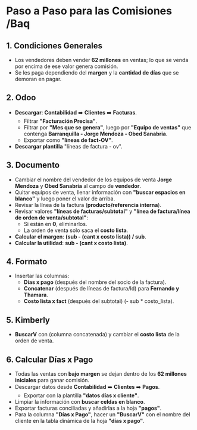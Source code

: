 # Paso a Paso para las Comisiones /Baq

## 1. Condiciones Generales
- Los vendedores deben vender **62 millones** en ventas; lo que se venda por encima de ese valor genera comisión.
- Se les paga dependiendo del **margen** y la **cantidad de días** que se demoran en pagar.

## 2. Odoo
- **Descargar**: **Contabilidad** ➡️ **Clientes** ➡️ **Facturas**.
  - Filtrar **"Facturación Precisa"**.
  - Filtrar por **"Mes que se genera"**, luego por **"Equipo de ventas"** que contenga **Barranquilla - Jorge Mendoza - Obed Sanabria**.
  - Exportar como **"líneas de fact-OV"**.
- **Descargar plantilla** "líneas de factura - ov".

## 3. Documento
- Cambiar el nombre del vendedor de los equipos de venta **Jorge Mendoza** y **Obed Sanabria** al campo de **vendedor**.
- Quitar equipos de venta, llenar información con **"buscar espacios en blanco"** y luego poner el valor de arriba.
- Revisar la línea de la factura (**producto/referencia interna**).
- Revisar valores **"líneas de facturas/subtotal"** y **"línea de factura/línea de orden de venta/subtotal"**:
  - Si están en **0**, eliminarlos.
  - La orden de venta solo saca el **costo lista**.
- **Calcular el margen**: **(sub - (cant x costo lista)) / sub**.
- **Calcular la utilidad**: **sub - (cant x costo lista)**.

## 4. Formato
- Insertar las columnas:
  - **Días x pago** (después del nombre del socio de la factura).
  - **Concatenar** (después de líneas de factura/Id) para **Fernando y Thamara**.
  - **Costo lista x fact** (después del subtotal) (- sub * costo_lista).

## 5. Kimberly
- **BuscarV** con (columna concatenada) y cambiar el **costo lista** de la orden de venta.

## 6. Calcular Días x Pago
- Todas las ventas con **bajo margen** se dejan dentro de los **62 millones iniciales** para ganar comisión.
- Descargar datos desde **Contabilidad** ➡️ **Clientes** ➡️ **Pagos**.
  - Exportar con la plantilla **"datos días x cliente"**.
- Limpiar la información con **buscar celdas en blanco**.
- Exportar facturas conciliadas y añadirlas a la hoja **"pagos"**.
- Para la columna **"Días x Pago"**, hacer un **"BuscarV"** con el nombre del cliente en la tabla dinámica de la hoja **"días x pago"**.
